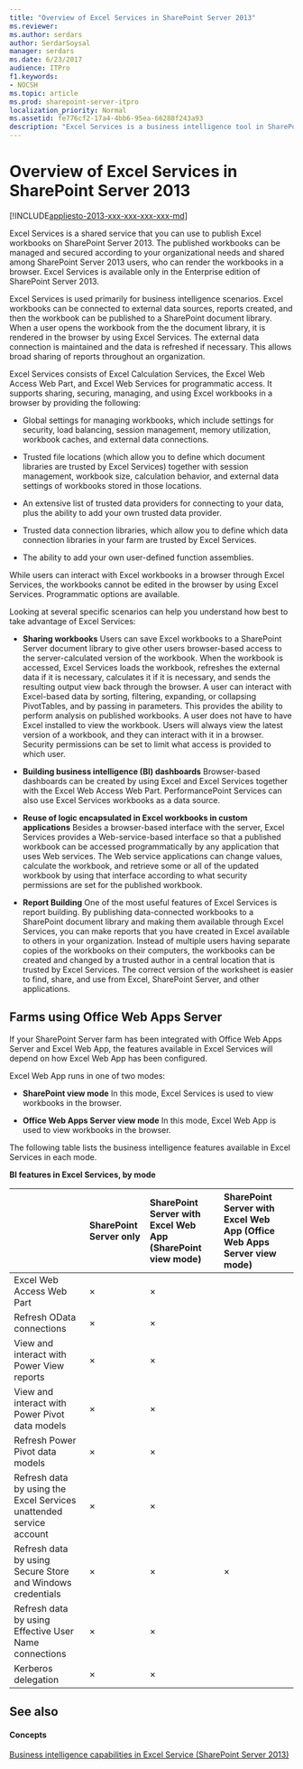 ```yaml
---
title: "Overview of Excel Services in SharePoint Server 2013"
ms.reviewer: 
ms.author: serdars
author: SerdarSoysal
manager: serdars
ms.date: 6/23/2017
audience: ITPro
f1.keywords:
- NOCSH
ms.topic: article
ms.prod: sharepoint-server-itpro
localization_priority: Normal
ms.assetid: fe776cf2-17a4-4bb6-95ea-66288f243a93
description: "Excel Services is a business intelligence tool in SharePoint Server that allows you to share data-connected workbooks across an organization."
---
```


# Overview of Excel Services in SharePoint Server 2013

[!INCLUDE[appliesto-2013-xxx-xxx-xxx-xxx-md](../includes/appliesto-2013-xxx-xxx-xxx-xxx-md.md)]
  
Excel Services is a shared service that you can use to publish Excel workbooks on SharePoint Server 2013. The published workbooks can be managed and secured according to your organizational needs and shared among SharePoint Server 2013 users, who can render the workbooks in a browser. Excel Services is available only in the Enterprise edition of SharePoint Server 2013.
  
Excel Services is used primarily for business intelligence scenarios. Excel workbooks can be connected to external data sources, reports created, and then the workbook can be published to a SharePoint document library. When a user opens the workbook from the the document library, it is rendered in the browser by using Excel Services. The external data connection is maintained and the data is refreshed if necessary. This allows broad sharing of reports throughout an organization.
  
Excel Services consists of Excel Calculation Services, the Excel Web Access Web Part, and Excel Web Services for programmatic access. It supports sharing, securing, managing, and using Excel workbooks in a browser by providing the following: 
  
- Global settings for managing workbooks, which include settings for security, load balancing, session management, memory utilization, workbook caches, and external data connections.
    
- Trusted file locations (which allow you to define which document libraries are trusted by Excel Services) together with session management, workbook size, calculation behavior, and external data settings of workbooks stored in those locations.
    
- An extensive list of trusted data providers for connecting to your data, plus the ability to add your own trusted data provider.
    
- Trusted data connection libraries, which allow you to define which data connection libraries in your farm are trusted by Excel Services.
    
- The ability to add your own user-defined function assemblies.
    
While users can interact with Excel workbooks in a browser through Excel Services, the workbooks cannot be edited in the browser by using Excel Services. Programmatic options are available.
  
Looking at several specific scenarios can help you understand how best to take advantage of Excel Services:
  
- **Sharing workbooks** Users can save Excel workbooks to a SharePoint Server document library to give other users browser-based access to the server-calculated version of the workbook. When the workbook is accessed, Excel Services loads the workbook, refreshes the external data if it is necessary, calculates it if it is necessary, and sends the resulting output view back through the browser. A user can interact with Excel-based data by sorting, filtering, expanding, or collapsing PivotTables, and by passing in parameters. This provides the ability to perform analysis on published workbooks. A user does not have to have Excel installed to view the workbook. Users will always view the latest version of a workbook, and they can interact with it in a browser. Security permissions can be set to limit what access is provided to which user. 
    
- **Building business intelligence (BI) dashboards** Browser-based dashboards can be created by using Excel and Excel Services together with the Excel Web Access Web Part. PerformancePoint Services can also use Excel Services workbooks as a data source. 
    
- **Reuse of logic encapsulated in Excel workbooks in custom applications** Besides a browser-based interface with the server, Excel Services provides a Web-service-based interface so that a published workbook can be accessed programmatically by any application that uses Web services. The Web service applications can change values, calculate the workbook, and retrieve some or all of the updated workbook by using that interface according to what security permissions are set for the published workbook. 
    
- **Report Building** One of the most useful features of Excel Services is report building. By publishing data-connected workbooks to a SharePoint document library and making them available through Excel Services, you can make reports that you have created in Excel available to others in your organization. Instead of multiple users having separate copies of the workbooks on their computers, the workbooks can be created and changed by a trusted author in a central location that is trusted by Excel Services. The correct version of the worksheet is easier to find, share, and use from Excel, SharePoint Server, and other applications. 
    
## Farms using Office Web Apps Server

If your SharePoint Server farm has been integrated with Office Web Apps Server and Excel Web App, the features available in Excel Services will depend on how Excel Web App has been configured.
  
Excel Web App runs in one of two modes:
  
- **SharePoint view mode** In this mode, Excel Services is used to view workbooks in the browser. 
    
- **Office Web Apps Server view mode** In this mode, Excel Web App is used to view workbooks in the browser. 
    
The following table lists the business intelligence features available in Excel Services in each mode.
  
**BI features in Excel Services, by mode**

||**SharePoint Server only**|**SharePoint Server with Excel Web App (SharePoint view mode)**|**SharePoint Server with Excel Web App (Office Web Apps Server view mode)**|
|:-----|:-----|:-----|:-----|
|Excel Web Access Web Part  <br/> |×  <br/> |×  <br/> ||
|Refresh OData connections  <br/> |×  <br/> |×  <br/> ||
|View and interact with Power View reports  <br/> |×  <br/> |×  <br/> ||
|View and interact with Power Pivot data models  <br/> |×  <br/> |×  <br/> ||
|Refresh Power Pivot data models  <br/> |×  <br/> |×  <br/> ||
|Refresh data by using the Excel Services unattended service account  <br/> |×  <br/> |×  <br/> ||
|Refresh data by using Secure Store and Windows credentials  <br/> |×  <br/> |×  <br/> |×  <br/> |
|Refresh data by using Effective User Name connections  <br/> |×  <br/> |×  <br/> ||
|Kerberos delegation  <br/> |×  <br/> |×  <br/> ||
   
## See also

#### Concepts

  
[Business intelligence capabilities in Excel Service (SharePoint Server 2013)](bi-capabilities-in-excel-and-excel-services.md)

